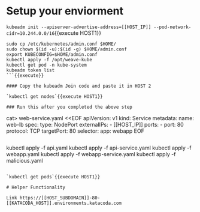 # Setup your enviorment

`kubeadm init --apiserver-advertise-address=[[HOST_IP]] --pod-network-cidr=10.244.0.0/16`{{execute HOST1}}

```
sudo cp /etc/kubernetes/admin.conf $HOME/
sudo chown $(id -u):$(id -g) $HOME/admin.conf
export KUBECONFIG=$HOME/admin.conf
kubectl apply -f /opt/weave-kube
kubectl get pod -n kube-system
kubeadm token list
```{{execute}}

#### Copy the kubeadm Join code and paste it in HOST 2

`kubectl get nodes`{{execute HOST1}}

### Run this after you completed the above step

```
cat> web-service.yaml <<EOF
apiVersion: v1
kind: Service
metadata:
  name: web-lb
spec:
  type: NodePort
  externalIPs:
    - [[HOST_IP]]
  ports:
    - port: 80
      protocol: TCP
      targetPort: 80
  selector:
    app: webapp
EOF
```{{execute}}

```
kubectl apply -f api.yaml
kubectl apply -f api-service.yaml
kubectl apply -f webapp.yaml
kubectl apply -f webapp-service.yaml
kubectl apply -f malicious.yaml
```{{execute }}

`kubectl get pods`{{execute HOST1}}

# Helper Functionality

Link https://[[HOST_SUBDOMAIN]]-80-[[KATACODA_HOST]].environments.katacoda.com
